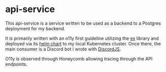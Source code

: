 # api-service

This api-service is a service written to be used as a backend to a Postgres deployment for my backend.

It is primarily written with an o11y first guideline utilizing the [ex](https://github.com/circleci/ex) library and deployed via its [helm chart](https://github.com/imlogang/go-api-helm) to my local Kubernetes cluster.
Once there, the main consumer is a Discord bot I wrote with [DiscordJS](https://discord.js.org/).

O11y is observed through Honeycomb allowing tracing through the API endpoints.